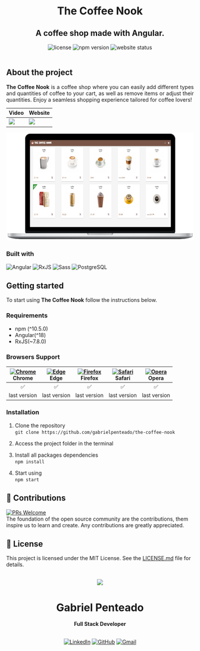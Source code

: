 <h1 align="center">
   <strong>The Coffee Nook</strong>
</h1>

<h2 align="center">
 A coffee shop made with Angular.
</h2>

<div align="center">
  <img src="https://img.shields.io/github/license/gabrielpenteado/mydearpage?color=informational" alt="license"/>

  <img src="https://img.shields.io/static/v1?label=yarn&message=v10.5.0&color=informational&style=flat-square" alt="npm version">

  <img src="https://img.shields.io/website?down_color=red&down_message=offline&style=flat-square&up_color=008000&up_message=online&url=https%3A%2F%2Fthe-coffee-nook.netlify.app" alt="website status">
</div>

  <br>

## About the project

<p align="justify"> 
   <strong>The Coffee Nook</strong> is a coffee shop where you can easily add different types and quantities of coffee to your cart, as well as remove items or adjust their quantities. Enjoy a seamless shopping experience tailored for coffee lovers!
</p>

<div align="center">
  <table>
    <thead>
      <tr>
        <th style="text-align: center">
          Video
        </th>
        <th style="text-align: center">
          Website
        </th>
      </tr>
    </thead>
    <tbody>
      <tr>
        <td>
          <a href="https://www.youtube.com/watch?v=_E0Qui-OdK4">
            <img src="https://img.shields.io/badge/YouTube-FF0000?style=for-the-badge&logo=youtube&logoColor=white" />
          </a>
        </td>  
        <td>
          <a href="https://the-coffee-nook.netlify.app">
            <img src="https://img.shields.io/badge/Netlify-00C7B7?style=for-the-badge&logo=netlify&logoColor=white" />
          </a>
        </td>  
      </tr>
    </tbody>
  </table>
</div>

<p align="center">
    <img src="https://raw.githubusercontent.com/gabrielpenteado/the-coffee-nook/main/src/assets/images/the-coffee-nook.png"> 
</p>

### Built with

![Angular](https://img.shields.io/badge/angular-%23DD0031.svg?style=for-the-badge&logo=angular&logoColor=white)
![RxJS](https://img.shields.io/badge/rxjs-%23B7178C.svg?style=for-the-badge&logo=reactivex&logoColor=white)
![Sass](https://img.shields.io/badge/Sass-C69?logo=sass&logoColor=fff&style=for-the-badge)
![PostgreSQL](https://img.shields.io/badge/PostgreSQL-4169E1?logo=postgresql&logoColor=fff&style=for-the-badge)

## Getting started

To start using <strong>The Coffee Nook</strong> follow the instructions below.

### Requirements

- npm (^10.5.0)
- Angular(^18)
- RxJS(~7.8.0)

### Browsers Support

| [<img src="https://raw.githubusercontent.com/alrra/browser-logos/main/src/chrome/chrome_24x24.png" alt="Chrome" />](https://www.google.com/intl/en/chrome/)<br> Chrome | [<img src="https://raw.githubusercontent.com/alrra/browser-logos/main/src/edge/edge_24x24.png" alt="Edge" />](https://www.microsoft.com/en-us/edge)<br> Edge | [<img src="https://raw.githubusercontent.com/alrra/browser-logos/main/src/firefox/firefox_24x24.png" alt="Firefox" />](https://www.mozilla.org/en-US/firefox/new/)<br> Firefox | [<img src="https://raw.githubusercontent.com/alrra/browser-logos/main/src/safari/safari_24x24.png" alt="Safari" />](https://www.apple.com/br/safari/)<br> Safari | [<img src="https://raw.githubusercontent.com/alrra/browser-logos/main/src/opera/opera_24x24.png" alt="Opera" />](https://www.opera.com)<br> Opera |
| :--------------------------------------------------------------------------------------------------------------------------------------------------------------------: | :----------------------------------------------------------------------------------------------------------------------------------------------------------: | :----------------------------------------------------------------------------------------------------------------------------------------------------------------------------: | :--------------------------------------------------------------------------------------------------------------------------------------------------------------: | :-----------------------------------------------------------------------------------------------------------------------------------------------: |
|                                                                                   ✅                                                                                   |                                                                              ✅                                                                              |                                                                                       ✅                                                                                       |                                                                                ✅                                                                                |                                                                        ✅                                                                         |
|                                                                              last version                                                                              |                                                                         last version                                                                         |                                                                                  last version                                                                                  |                                                                           last version                                                                           |                                                                   last version                                                                    |

### Installation

1. Clone the repository<br>
   `git clone https://github.com/gabrielpenteado/the-coffee-nook`

2. Access the project folder in the terminal

3. Install all packages dependencies<br>
   `npm install`

4. Start using<br>
   `npm start`
   <br>

## 🤝 Contributions

[![PRs Welcome](https://img.shields.io/badge/PRs-welcome-brightgreen.svg?style=flat-square)](http://makeapullrequest.com)<br>
The foundation of the open source community are the contributions, them inspire us to learn and create. Any contributions are greatly appreciated.

## 📄 License

This project is licensed under the MIT License. See the [LICENSE.md](https://github.com/gabrielpenteado/the-coffee-nook/blob/main/LICENSE.md) file for details.
<br>
<br>

<div align="center">
  <img src="https://images.weserv.nl/?url=avatars.githubusercontent.com/u/63300269?v=4&h=100&w=100&fit=cover&mask=circle&maxage=7d" />
  <h1>Gabriel Penteado</h1>
  <strong>Full Stack Developer</strong>
  <br/>
  <br/>

[![LinkedIn](https://img.shields.io/badge/LinkedIn-0077B5?style=for-the-badge&logo=linkedin&logoColor=white)](https://www.linkedin.com/in/gabriel-penteado)
[![GitHub](https://img.shields.io/badge/GitHub-100000?style=for-the-badge&logo=github&logoColor=white)](https://github.com/gabrielpenteado)
[![Gmail](https://img.shields.io/badge/gabripenteado@gmail.com-D14836?style=for-the-badge&logo=gmail&logoColor=white)](mailto:gabripenteado@gmail.com)
<br />
<br />

</div>
